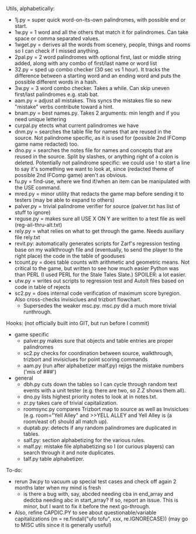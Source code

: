 Utils, alphabetically:

* 1j.py = super quick word-on-its-own palindromes, with possible end or start.
* 1w.py = 1 word and all the others that match it for palindromes. Can take space or comma separated values.
* 1wget.py = derives all the words from scenery, people, things and rooms so I can check if I missed anything.
* 2pal.py = 2 word palindromes with optional first, last or middle string added, along with any combo of first/last name or word list
* 32.py = sped up combo checker (30 sec vs 1 hour). It tracks the difference between a starting word and an ending word and puts the possible different words in a hash.
* 3w.py = 3 word combo checker. Takes a while. Can skip uneven first/last palindromes e.g. stab bat.
* aam.py = adjust all mistakes. This syncs the mistakes file so new "mistake" verbs contribute toward a hint.
* bnam.py = best names.py. Takes 2 arguments: min length and if you need unique lettering
* curpal.py etects what current palindromes we have
* dnm.py = searches the table file for names that are reused in the source. Not palindrome specific, as it is used for (possible 2nd IFComp game name redacted) too.
* dno.py = searches the notes file for names and concepts that are reused in the source. Split by slashes, or anything right of a colon is deleted. Potentially not palindrome specific: we could use ! to start a line to say it's something we want to look at, since (redacted theme of possible 2nd IFComp game) aren't as obvious.
* fu.py = find-use, where we find if/when an item can be manipulated with the USE command.
* mred.py = minor utility that redacts the game map before sending it to testers (may be able to expand to others)
* palver.py = trivial palindrome verifier for source (palver.txt has list of stuff to ignore)
* reguse.py = makes sure all USE X ON Y are written to a test file as well (reg-ail-thru-alt.txt)
* rely.py = what relies on what to get through the game. Needs auxiliary file rely.txt
* revit.py: automatically generates scripts for Zarf's regression testing base on my walkthrough file and (eventually, to send the player to the right place) the code in the table of gooduses
* tcount.py = does table counts with arithmetic and geometric means. Not critical to the game, but written to see how much easier Python was than PERL (I used PERL for the Stale Tales Slate.) SPOILER: a lot easier.
* utw.py = writes out scripts to regression test and AutoIt files based on code in table of rejects
* sc2.py = does internal code verification of maximum score byregion. Also cross-checks invisiclues and trizbort flowchart.
    * Supersedes the weaker msc.py. msc.py did a much more trivial runthrough.

Hooks: (not officially built into GIT, but run before I commit)

* game specific
    * palver.py makes sure that objects and table entries are proper palindromes
    * sc2.py checks for coordination between source, walkthrough, trizbort and invisiclues for point scoring commands
    * aam.py (run after alphabetizer malf.py) rejigs the mistake numbers ('mis of ###')
* general
    * dbh.py cuts down the tables so I can cycle through random text events with a unit tester (e.g. there are two, so Z.Z shows them all).
    * dno.py lists highest priority notes to look at in notes.txt.
    * zr.py takes care of trivial capitalization.
    * roomsync.py compares Trizbort map to source as well as Invisiclues (e.g. room="Yell Alley" and >>YELL ALLEY and Yell Alley is (a room/east of) should all match up).
    * duptab.py: detects if any random palindromes are duplicated in tables.
    * salf.py: section alphabetizing for the various rules.
    * malf.py: mistake file alphabetizing so I (or curious players) can search through it and note duplicates.
    * talf.py table alphabetizer.

To-do:

* rerun 3w.py to vacuum up special test cases and check off again 2 months later when my mind is fresh
    * is there a bug with, say, abcded needing cba in end_array and dedcba needing abc in start_array? If so, report an issue. This is minor, but I want to fix it before the next go-through.
* Also, refine CAPDIC.PY to see about questionable/variable capitalizations (m = re.findall("ufo tofu", xxx, re.IGNORECASE)) (may go to MISC utils since it is generally useful)

